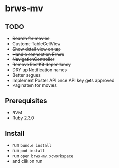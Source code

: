 # brws-mv


## TODO

- ~~Search for movies~~
- ~~Custome TableCellView~~
- ~~Show detail view on tap~~
- ~~Handle connection Errors~~
- ~~NavigationController~~
- ~~Remove RestKit dependancy~~
- DRY up Notification names
- Better segues
- Implement Poster API once API key gets approved
- Pagination for movies

## Prerequisites

- RVM
- Ruby 2.3.0

## Install

- run `bundle install`
- run `pod install`
- run `open brws-mv.xcworkspace`
- and clik on run
